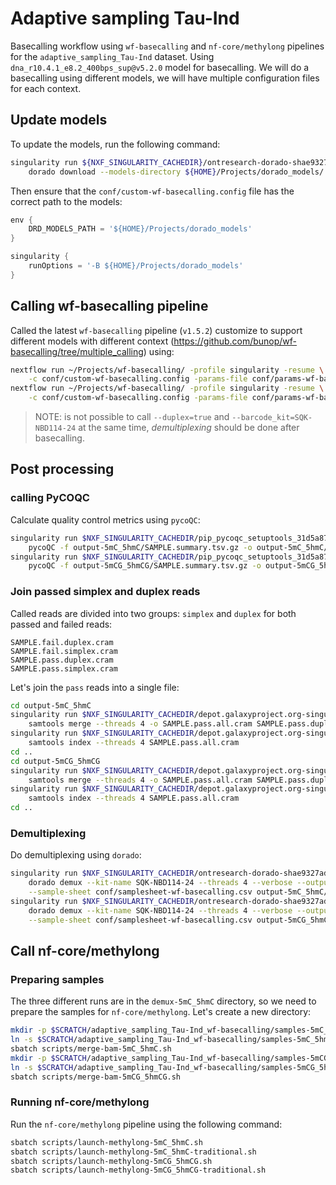 
# Adaptive sampling Tau-Ind

Basecalling workflow using `wf-basecalling` and `nf-core/methylong`
pipelines for the `adaptive_sampling_Tau-Ind` dataset. Using
`dna_r10.4.1_e8.2_400bps_sup@v5.2.0` model for basecalling.
We will do a basecalling using different models, we will have multiple
configuration files for each context.

## Update models

To update the models, run the following command:

```bash
singularity run ${NXF_SINGULARITY_CACHEDIR}/ontresearch-dorado-shae9327ad17e023b76e4d27cf287b6b9d3a271092b.img \
    dorado download --models-directory ${HOME}/Projects/dorado_models/
```

Then ensure that the `conf/custom-wf-basecalling.config` file has the correct path to the models:

```groovy
env {
    DRD_MODELS_PATH = '${HOME}/Projects/dorado_models'
}

singularity {
    runOptions = '-B ${HOME}/Projects/dorado_models'
}
```

## Calling wf-basecalling pipeline

Called the latest `wf-basecalling` pipeline (`v1.5.2`) customize to support
different models with different context (https://github.com/bunop/wf-basecalling/tree/multiple_calling)
using:

```bash
nextflow run ~/Projects/wf-basecalling/ -profile singularity -resume \
    -c conf/custom-wf-basecalling.config -params-file conf/params-wf-basecalling-5mC_5hmC.json
nextflow run ~/Projects/wf-basecalling/ -profile singularity -resume \
    -c conf/custom-wf-basecalling.config -params-file conf/params-wf-basecalling-5mCG_5hmCG.json
```

> NOTE: is not possible to call `--duplex=true` and `--barcode_kit=SQK-NBD114-24`
> at the same time, *demultiplexing* should be done after basecalling.

## Post processing

### calling PyCOQC

Calculate quality control metrics using `pycoQC`:

```bash
singularity run $NXF_SINGULARITY_CACHEDIR/pip_pycoqc_setuptools_31d5a8754dcc1b68.sif \
    pycoQC -f output-5mC_5hmC/SAMPLE.summary.tsv.gz -o output-5mC_5hmC/SAMPLE.summary.html
singularity run $NXF_SINGULARITY_CACHEDIR/pip_pycoqc_setuptools_31d5a8754dcc1b68.sif \
    pycoQC -f output-5mCG_5hmCG/SAMPLE.summary.tsv.gz -o output-5mCG_5hmCG/SAMPLE.summary.html
```

### Join passed simplex and duplex reads

Called reads are divided into two groups: `simplex` and `duplex` for both passed
and failed reads:

```text
SAMPLE.fail.duplex.cram
SAMPLE.fail.simplex.cram
SAMPLE.pass.duplex.cram
SAMPLE.pass.simplex.cram
```

Let's join the `pass` reads into a single file:

```bash
cd output-5mC_5hmC
singularity run $NXF_SINGULARITY_CACHEDIR/depot.galaxyproject.org-singularity-samtools-1.21--h50ea8bc_0.img \
    samtools merge --threads 4 -o SAMPLE.pass.all.cram SAMPLE.pass.duplex.cram SAMPLE.pass.simplex.cram
singularity run $NXF_SINGULARITY_CACHEDIR/depot.galaxyproject.org-singularity-samtools-1.21--h50ea8bc_0.img \
    samtools index --threads 4 SAMPLE.pass.all.cram
cd ..
cd output-5mCG_5hmCG
singularity run $NXF_SINGULARITY_CACHEDIR/depot.galaxyproject.org-singularity-samtools-1.21--h50ea8bc_0.img \
    samtools merge --threads 4 -o SAMPLE.pass.all.cram SAMPLE.pass.duplex.cram SAMPLE.pass.simplex.cram
singularity run $NXF_SINGULARITY_CACHEDIR/depot.galaxyproject.org-singularity-samtools-1.21--h50ea8bc_0.img \
    samtools index --threads 4 SAMPLE.pass.all.cram
cd ..
```

### Demultiplexing

Do demultiplexing using `dorado`:

```bash
singularity run $NXF_SINGULARITY_CACHEDIR/ontresearch-dorado-shae9327ad17e023b76e4d27cf287b6b9d3a271092b.img \
    dorado demux --kit-name SQK-NBD114-24 --threads 4 --verbose --output-dir demux-5mC_5hmC \
    --sample-sheet conf/samplesheet-wf-basecalling.csv output-5mC_5hmC/SAMPLE.pass.all.cram
singularity run $NXF_SINGULARITY_CACHEDIR/ontresearch-dorado-shae9327ad17e023b76e4d27cf287b6b9d3a271092b.img \
    dorado demux --kit-name SQK-NBD114-24 --threads 4 --verbose --output-dir demux-5mCG_5hmCG \
    --sample-sheet conf/samplesheet-wf-basecalling.csv output-5mCG_5hmCG/SAMPLE.pass.all.cram
```

## Call nf-core/methylong

### Preparing samples

The three different runs are in the `demux-5mC_5hmC` directory, so we need to prepare
the samples for `nf-core/methylong`. Let's create a new directory:

```bash
mkdir -p $SCRATCH/adaptive_sampling_Tau-Ind_wf-basecalling/samples-5mC_5hmC/
ln -s $SCRATCH/adaptive_sampling_Tau-Ind_wf-basecalling/samples-5mC_5hmC data/
sbatch scripts/merge-bam-5mC_5hmC.sh
mkdir -p $SCRATCH/adaptive_sampling_Tau-Ind_wf-basecalling/samples-5mCG_5hmCG/
ln -s $SCRATCH/adaptive_sampling_Tau-Ind_wf-basecalling/samples-5mCG_5hmCG data/
sbatch scripts/merge-bam-5mCG_5hmCG.sh
```

### Running nf-core/methylong

Run the `nf-core/methylong` pipeline using the following command:

```bash
sbatch scripts/launch-methylong-5mC_5hmC.sh
sbatch scripts/launch-methylong-5mC_5hmC-traditional.sh
sbatch scripts/launch-methylong-5mCG_5hmCG.sh
sbatch scripts/launch-methylong-5mCG_5hmCG-traditional.sh
```
